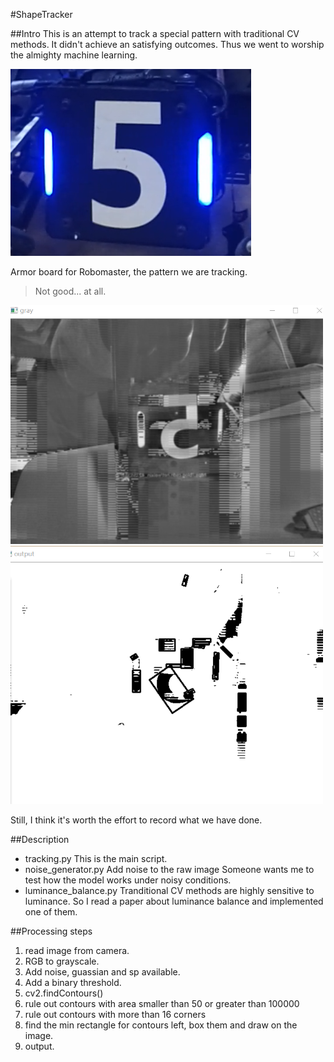 #ShapeTracker

##Intro
This is an attempt to track a special pattern with traditional CV methods. It didn't achieve an satisfying outcomes. Thus we went to worship the almighty machine learning.

![The special pattern](https://github.com/AzulRadio/OpenCV-ShapeTracker/blob/master/Resource/armor_board.png)

Armor board for Robomaster, the pattern we are tracking.
<br>
>Not good... at all.

<img src="/Resource/demo_gray.png" alt="gray" width="500"/>

<img src="/Resource/demo_output.png" alt="output" width="500"/>
<br>

Still, I think it's worth the effort to record what we have done.

##Description
- tracking.py
This is the main script. 
- noise_generator.py
Add noise to the raw image
Someone wants me to test how the model works under noisy conditions.
- luminance_balance.py
Tranditional CV methods are highly sensitive to luminance. So I read a paper about luminance balance and implemented one of them.

##Processing steps
1. read image from camera.
2. RGB to grayscale.
3. Add noise, guassian and sp available.
4. Add a binary threshold.
5. cv2.findContours()
6. rule out contours with area smaller than 50 or greater than 100000
7. rule out contours with more than 16 corners
8. find the min rectangle for contours left, box them and draw on the image.
9. output.
